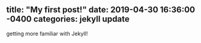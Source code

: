 title: "My first post!"
date: 2019-04-30 16:36:00 -0400
categories: jekyll update
---


getting more familiar with Jekyll!

